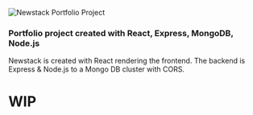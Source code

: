 ![Newstack Portfolio Project](https://i.ibb.co/2MRN7D2/newstack-logo.png)
### Portfolio project created with React, Express, MongoDB, Node.js

Newstack is created with React rendering the frontend. The backend is Express & Node.js to a Mongo DB cluster with CORS.

# WIP

